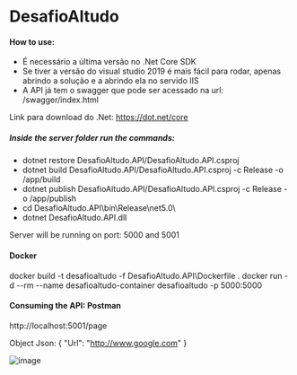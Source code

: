 # DesafioAltudo

#### How to use:
 - É necessário a última versão no .Net Core SDK
 - Se tiver a versão do visual studio 2019 é mais fácil para rodar, apenas abrindo a solução e a abrindo ela no servido IIS
 - A API já tem o swagger que pode ser acessado na url: /swagger/index.html

Link para download do .Net: https://dot.net/core

##### Inside the server folder run the commands: 

- dotnet restore DesafioAltudo.API/DesafioAltudo.API.csproj
- dotnet build DesafioAltudo.API/DesafioAltudo.API.csproj -c Release -o /app/build
- dotnet publish DesafioAltudo.API/DesafioAltudo.API.csproj -c Release -o /app/publish
- cd DesafioAltudo.API\bin\Release\net5.0\
- dotnet DesafioAltudo.API.dll

Server will be running on port: 5000 and 5001


#### Docker
docker build -t desafioaltudo -f DesafioAltudo.API\Dockerfile .
docker run -d --rm --name desafioaltudo-container desafioaltudo -p 5000:5000


#### Consuming the API: Postman

http://localhost:5001/page

Object Json:
{
  "Url": "http://www.google.com"
}


![image](https://user-images.githubusercontent.com/39167458/126337957-965f550b-1c23-47aa-b0cf-93ba9b0aa7a4.png)
